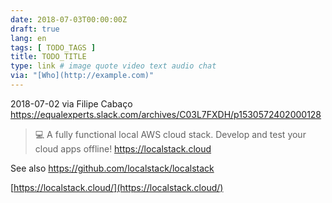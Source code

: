```yaml
---
date: 2018-07-03T00:00:00Z
draft: true
lang: en
tags: [ TODO_TAGS ]
title: TODO_TITLE
type: link # image quote video text audio chat
via: "[Who](http://example.com)"
---
```



2018-07-02 via Filipe Cabaço
https://equalexperts.slack.com/archives/C03L7FXDH/p1530572402000128

> 💻 A fully functional local AWS cloud stack. Develop and test your cloud apps offline! https://localstack.cloud

See also https://github.com/localstack/localstack

[https://localstack.cloud/](https://localstack.cloud/)

